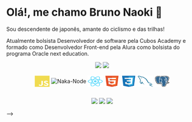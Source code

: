# Olá!, me chamo Bruno Naoki 👋

Sou descendente de japonês, amante do ciclismo e das trilhas!

Atualmente bolsista Desenvolvedor de software pela Cubos Academy e formado como Desenvolvedor Front-end pela Alura como bolsista do programa Oracle next education.

<div style="display: inline_block " align="center">
<img aling="center" height="150px" src="https://github-readme-stats.vercel.app/api?username=nakawakawaka&show_icons=true&hide_border=true&theme=tokyonight" />

<img height="150px" src="https://github-readme-stats.vercel.app/api/top-langs/?username=nakawakawaka&hide_border=true&layout=compact&theme=tokyonight" />
</div> 
  
<div style="display: inline_block " align="center"><br>
  <img align="center" alt="Naka-Js" height="30" width="40" src="https://raw.githubusercontent.com/devicons/devicon/master/icons/javascript/javascript-plain.svg">
  <img align="center" alt="Naka-Node" height="30" width="40" src="https://cdn.jsdelivr.net/gh/devicons/devicon/icons/nodejs/nodejs-original.svg" />
  <img align="center" alt="Naka-React" height="30" width="40" src="https://raw.githubusercontent.com/devicons/devicon/master/icons/react/react-original.svg">
  <img align="center" alt="Naka-HTML" height="30" width="40" src="https://raw.githubusercontent.com/devicons/devicon/master/icons/html5/html5-original.svg">
  <img align="center" alt="Naka-CSS" height="30" width="40" src="https://raw.githubusercontent.com/devicons/devicon/master/icons/css3/css3-original.svg">
  <img align="center" alt="Naka-CSS" height="30" width="40" src="https://raw.githubusercontent.com/devicons/devicon/master/icons/mysql/mysql-original.svg">
  <img align="center" alt="Naka-CSS" height="30" width="40" src="https://raw.githubusercontent.com/devicons/devicon/master/icons/postgresql/postgresql-original.svg">
</div>

  ##
  
<div align="center"> 
  <a href="https://instagram.com/bnnakamura" target="_blank"><img src="https://img.shields.io/badge/-Instagram-%23E4405F?style=for-the-badge&logo=instagram&logoColor=white" target="_blank"></a>
  <a href = "mailto:bruno.naoki.nakamura@gmail.com"><img src="https://img.shields.io/badge/Gmail-D14836?style=for-the-badge&logo=gmail&logoColor=white" target="_blank"></a>
  <a href="https://www.linkedin.com/in/bruno-naoki-nakamura" target="_blank"><img src="https://img.shields.io/badge/-LinkedIn-%230077B5?style=for-the-badge&logo=linkedin&logoColor=white" target="_blank"></a>   
</div>
  
-->
